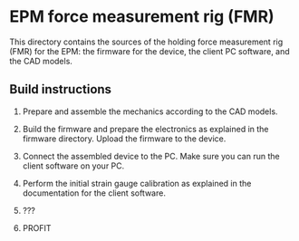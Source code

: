 # EPM force measurement rig (FMR)

This directory contains the sources of the holding force measurement rig (FMR) for the EPM:
the firmware for the device, the client PC software, and the CAD models.

## Build instructions

1. Prepare and assemble the mechanics according to the CAD models.

2. Build the firmware and prepare the electronics as explained in the firmware directory.
   Upload the firmware to the device.

3. Connect the assembled device to the PC. Make sure you can run the client software on your PC.

4. Perform the initial strain gauge calibration as explained in the documentation for the client software.

5. ???

6. PROFIT
